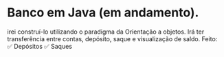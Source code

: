 # Banco em Java (em andamento).
irei construí-lo utilizando o paradigma da Orientação a objetos.
Irá ter transferência entre contas, depósito, saque e visualização de saldo.
Feito:
✅ Depósitos
✅ Saques